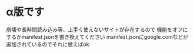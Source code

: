# α版です

崩壊や長時間読み込み等、上手く使えないサイトが存在するので
機能をオフにするかmanifest.jsonを書き換えてください
manifest.jsonにgoogle.comなどが追加されているのでそれに倣えばok
